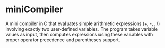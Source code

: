 # miniCompiler
A mini compiler in C that evaluates simple arithmetic expressions (+, -, , /) involving exactly two user-defined variables. The program takes variable values as input, then computes expressions using these variables with proper operator precedence and parentheses support.
